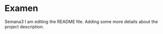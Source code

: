 # Examen
Semana3
I am editing the README file. Adding some more details about the project description.
